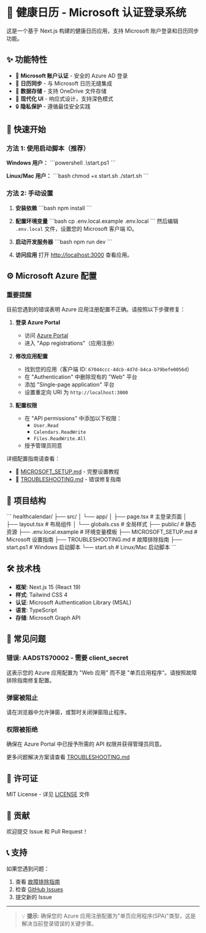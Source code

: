 # 🏥 健康日历 - Microsoft 认证登录系统

这是一个基于 Next.js 构建的健康日历应用，支持 Microsoft 账户登录和日历同步功能。

## ✨ 功能特性

- 🔐 **Microsoft 账户认证** - 安全的 Azure AD 登录
- 📅 **日历同步** - 与 Microsoft 日历无缝集成
- 💾 **数据存储** - 支持 OneDrive 文件存储
- 🎨 **现代化 UI** - 响应式设计，支持深色模式
- 🔒 **隐私保护** - 遵循最佳安全实践

## 🚀 快速开始

### 方法 1: 使用启动脚本（推荐）

**Windows 用户：**
\`\`\`powershell
.\start.ps1
\`\`\`

**Linux/Mac 用户：**
\`\`\`bash
chmod +x start.sh
./start.sh
\`\`\`

### 方法 2: 手动设置

1. **安装依赖**
   \`\`\`bash
   npm install
   \`\`\`

2. **配置环境变量**
   \`\`\`bash
   cp .env.local.example .env.local
   \`\`\`
   然后编辑 `.env.local` 文件，设置您的 Microsoft 客户端 ID。

3. **启动开发服务器**
   \`\`\`bash
   npm run dev
   \`\`\`

4. **访问应用**
   打开 [http://localhost:3000](http://localhost:3000) 查看应用。

## ⚙️ Microsoft Azure 配置

### 重要提醒
目前您遇到的错误表明 Azure 应用注册配置不正确。请按照以下步骤修复：

1. **登录 Azure Portal**
   - 访问 [Azure Portal](https://portal.azure.com)
   - 进入 "App registrations"（应用注册）

2. **修改应用配置**
   - 找到您的应用（客户端 ID: `67044ccc-4dcb-4d7d-b4ca-b79befe0056d`）
   - 在 "Authentication" 中删除现有的 "Web" 平台
   - 添加 "Single-page application" 平台
   - 设置重定向 URI 为 `http://localhost:3000`

3. **配置权限**
   - 在 "API permissions" 中添加以下权限：
     - `User.Read`
     - `Calendars.ReadWrite`
     - `Files.ReadWrite.All`
   - 授予管理员同意

详细配置指南请查看：
- 📖 [MICROSOFT_SETUP.md](./MICROSOFT_SETUP.md) - 完整设置教程
- 🔧 [TROUBLESHOOTING.md](./TROUBLESHOOTING.md) - 错误修复指南

## 📁 项目结构

\`\`\`
healthcalendar/
├── src/
│   └── app/
│       ├── page.tsx           # 主登录页面
│       ├── layout.tsx         # 布局组件
│       └── globals.css        # 全局样式
├── public/                    # 静态资源
├── .env.local.example         # 环境变量模板
├── MICROSOFT_SETUP.md         # Microsoft 设置指南
├── TROUBLESHOOTING.md         # 故障排除指南
├── start.ps1                  # Windows 启动脚本
└── start.sh                   # Linux/Mac 启动脚本
\`\`\`

## 🛠️ 技术栈

- **框架**: Next.js 15 (React 19)
- **样式**: Tailwind CSS 4
- **认证**: Microsoft Authentication Library (MSAL)
- **语言**: TypeScript
- **存储**: Microsoft Graph API

## 🔧 常见问题

### 错误: AADSTS70002 - 需要 client_secret
这表示您的 Azure 应用配置为 "Web 应用" 而不是 "单页应用程序"。请按照故障排除指南修复配置。

### 弹窗被阻止
请在浏览器中允许弹窗，或暂时关闭弹窗阻止程序。

### 权限被拒绝
确保在 Azure Portal 中已授予所需的 API 权限并获得管理员同意。

更多问题解决方案请查看 [TROUBLESHOOTING.md](./TROUBLESHOOTING.md)

## 📄 许可证

MIT License - 详见 [LICENSE](./LICENSE) 文件

## 🤝 贡献

欢迎提交 Issue 和 Pull Request！

## 📞 支持

如果您遇到问题：
1. 查看 [故障排除指南](./TROUBLESHOOTING.md)
2. 检查 [GitHub Issues](https://github.com/your-repo/healthcalendar/issues)
3. 提交新的 Issue

---

> 💡 **提示**: 确保您的 Azure 应用注册配置为"单页应用程序(SPA)"类型，这是解决当前登录错误的关键步骤。
